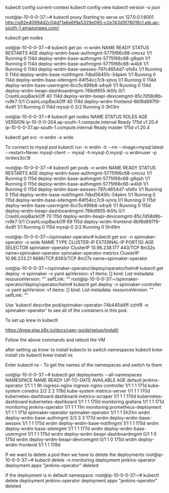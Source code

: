 kubectl config current-context
kubectl config view
kubectl version -o json

root@ip-10-0-0-37:~# kubectl proxy
Starting to serve on 127.0.0.1:8001
http://a92e40994d2c04d71a6e6f9a5329e095-c2e743d3f78019c1.elb.ap-south-1.amazonaws.com/

kubectl get nodes

oot@ip-10-0-0-37:~# kubectl get po -n wrdm
NAME                                             READY   STATUS             RESTARTS   AGE
deploy-wrdm-base-authmgmt-5775f66c68-cmvxz       1/1     Running            0          114d
deploy-wrdm-base-authmgmt-5775f66c68-g9qsh       1/1     Running            0          114d
deploy-wrdm-base-authmgmt-5775f66c68-w4ldl       1/1     Running            0          114d
deploy-wrdm-base-awsses-797c4654d7-sfs6x         1/1     Running            0          114d
deploy-wrdm-base-notifmgmt-7dbd5645fc-54pkm      1/1     Running            0          114d
deploy-wrdm-base-sitemgmt-84f54cc7c9-xjnrq       1/1     Running            0          114d
deploy-wrdm-base-usermgmt-6cc5c499b8-s4rp6       1/1     Running            0          114d
deploy-wrdm-beapi-dashboardmgmt-768df855-lk5fs   0/1     CrashLoopBackOff   40         114d
deploy-wrdm-beapi-devicemgmt-85c7d58d8b-rv9k7    0/1     CrashLoopBackOff   40         114d
deploy-wrdm-frontend-6bf8d897f9-4xdfl            1/1     Running            0          114d
mysql-0                                          2/2     Running            0          3h13m

oot@ip-10-0-0-37:~# kubectl get nodes
NAME                                        STATUS   ROLES    AGE    VERSION
ip-10-0-0-204.ap-south-1.compute.internal   Ready    <none>   175d   v1.20.4
ip-10-0-0-37.ap-south-1.compute.internal    Ready    master   175d   v1.20.4

kubectl get svc -n wrdm -o wide

To connect to mysql pod
kubectl run -n wrdm -it --rm --image=mysql:latest --restart=Never mysql-client -- mysql -h mysql-0.mysql -u wrdmuser -p mrdws3cr3t

root@ip-10-0-0-37:~# kubectl get pods -n wrdm
NAME                                             READY   STATUS             RESTARTS   AGE
deploy-wrdm-base-authmgmt-5775f66c68-cmvxz       1/1     Running            0          115d
deploy-wrdm-base-authmgmt-5775f66c68-g9qsh       1/1     Running            0          115d
deploy-wrdm-base-authmgmt-5775f66c68-w4ldl       1/1     Running            0          115d
deploy-wrdm-base-awsses-797c4654d7-sfs6x         1/1     Running            0          115d
deploy-wrdm-base-notifmgmt-7dbd5645fc-54pkm      1/1     Running            0          115d
deploy-wrdm-base-sitemgmt-84f54cc7c9-xjnrq       1/1     Running            0          115d
deploy-wrdm-base-usermgmt-6cc5c499b8-s4rp6       1/1     Running            0          115d
deploy-wrdm-beapi-dashboardmgmt-768df855-lk5fs   0/1     CrashLoopBackOff   70         115d
deploy-wrdm-beapi-devicemgmt-85c7d58d8b-rv9k7    0/1     CrashLoopBackOff   69         115d
deploy-wrdm-frontend-6bf8d897f9-4xdfl            1/1     Running            0          115d
mysql-0                                          2/2     Running            0          5h49m


root@ip-10-0-0-37:~/spinnaker-operator# kubectl get svc -n spinnaker-operator -o wide
NAME                         TYPE        CLUSTER-IP      EXTERNAL-IP   PORT(S)             AGE     SELECTOR
spinnaker-operator           ClusterIP   10.96.238.177   <none>        443/TCP             8m32s   name=spinnaker-operator
spinnaker-operator-metrics   ClusterIP   10.96.233.21    <none>        8686/TCP,8383/TCP   8m27s   name=spinnaker-operator

oot@ip-10-0-0-37:~/spinnaker-operator/deploy/operator/helm# kubectl get deploy -n spinnaker -o yaml
apiVersion: v1
items: []
kind: List
metadata:
  resourceVersion: ""
  selfLink: ""
root@ip-10-0-0-37:~/spinnaker-operator/deploy/operator/helm# kubectl get deploy -n spinnaker-controller -o yaml
apiVersion: v1
items: []
kind: List
metadata:
  resourceVersion: ""
  selfLink: ""

  Use 'kubectl describe pod/spinnaker-operator-74b445d4ff-zzhf8 -n spinnaker-operator' to see all of the containers in this pod.



  To set up krew in kubectl

  https://krew.sigs.k8s.io/docs/user-guide/setup/install/

  Follow the above commands and reboot the VM

  after setting up krew:  to install kubectx to switch namespaces
  kubectl krew install ctx
kubectl krew install ns

Enter
kubectl ns - To get the names of the namespaces and switch to them

oot@ip-10-0-0-37:~# kubectl get deployments --all-namespaces
NAMESPACE              NAME                              READY   UP-TO-DATE   AVAILABLE   AGE
default                jenkins-operator                  1/1     1            1           9h
ingress-nginx          ingress-nginx-controller          1/1     1            1           171d
kube-system            coredns                           2/2     2            2           178d
kube-system            metrics-server                    1/1     1            1           170d
kubernetes-dashboard   dashboard-metrics-scraper         1/1     1            1           170d
kubernetes-dashboard   kubernetes-dashboard              1/1     1            1           170d
monitoring             grafana                           1/1     1            1           171d
monitoring             jenkins-operator                  1/1     1            1           11m
monitoring             prometheus-deployment             1/1     1            1           171d
spinnaker-operator     spinnaker-operator                1/1     1            1           5h31m
wrdm                   deploy-wrdm-base-authmgmt         3/3     3            3           177d
wrdm                   deploy-wrdm-base-awsses           1/1     1            1           175d
wrdm                   deploy-wrdm-base-notifmgmt        1/1     1            1           175d
wrdm                   deploy-wrdm-base-sitemgmt         1/1     1            1           177d
wrdm                   deploy-wrdm-base-usermgmt         1/1     1            1           175d
wrdm                   deploy-wrdm-beapi-dashboardmgmt   0/1     1            0           175d
wrdm                   deploy-wrdm-beapi-devicemgmt      0/1     1            0           175d
wrdm                   deploy-wrdm-frontend              1/1     1            1           178d


If we want to delete a pod then we have to delete the deployments
root@ip-10-0-0-37:~# kubectl delete -n monitoring deployment jenkins-operator
deployment.apps "jenkins-operator" deleted

If the deployment is in default namespace:
root@ip-10-0-0-37:~# kubectl delete deployment jenkins-operator
deployment.apps "jenkins-operator" deleted
